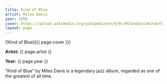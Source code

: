 ```yaml
---
title: Kind of Blue
artist: Miles Davis
year: 1959
cover: https://upload.wikimedia.org/wikipedia/en/9/9c/MilesDavisKindofBlue.jpg
layout: page
---
```


![Kind of Blue]({{ page.cover }})

**Artist:** {{ page.artist }}

**Year:** {{ page.year }}

"Kind of Blue" by Miles Davis is a legendary jazz album, regarded as one of the greatest of all time.
